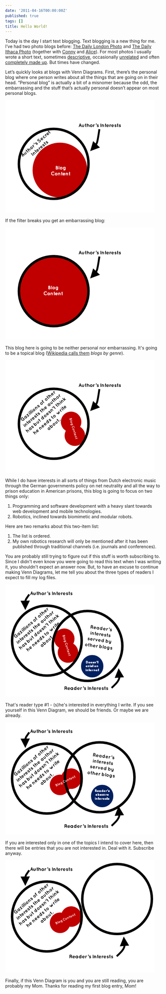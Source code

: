 ```yaml
---
date: '2011-04-16T00:00:00Z'
published: true
tags: []
title: Hello World!
---
```


Today is the day I start text blogging. Text blogging is a new thing for me. I’ve had two photo blogs before: [The Daily London Photo](http://jonemo.de/thedailylondonphoto/) and [The Daily Ithaca Photo](http://ithacadailyphoto.blogspot.com/) (together with [Conny](http://www.corneliascheitz.com/) and [Alice](https://twitter.com/#!/alicere)). For most photos I usually wrote a short text, sometimes [descriptive](http://ithacadailyphoto.blogspot.com/2010/04/547-street-light.html), occasionally [unrelated](http://ithacadailyphoto.blogspot.com/2009/10/379-stop-it.html) and often [completely made up](http://ithacadailyphoto.blogspot.com/2010/03/529-new-carshare-car.html). But times have changed.

Let’s quickly looks at blogs with Venn Diagrams. First, there’s the personal blog where one person writes about all the things that are going on in their head. “Personal blog” is actually a bit of a misnomer because the odd, the embarrassing and the stuff that’s actually personal doesn’t appear on most personal blogs.

![Venn Diagram 1](/assets/2011-04-16-hello-world-slide-1.png)

If the filter breaks you get an embarrassing blog:

![Venn Diagram 2](/assets/2011-04-16-hello-world-slide-2.png)

This blog here is going to be neither personal nor embarrassing. It's going to be a topical blog ([Wikipedia calls them](http://en.wikipedia.org/wiki/Blog#Types) _blogs by genre_).

![Venn Diagram 3](/assets/2011-04-16-hello-world-slide-3.png)

While I do have interests in all sorts of things from Dutch electronic music through the German governments policy on net neutrality and all the way to prison education in American prisons, this blog is going to focus on two things only:

1. Programming and software development with a heavy slant towards web development and mobile technologies.
2. Robotics, inclined towards biomimetic and modular robots.

Here are two remarks about this two-item list:

1. The list is ordered.
2. My own robotics research will only be mentioned after it has been published through traditional channels (i.e. journals and conferences).

You are probably still trying to figure out if this stuff is worth subscribing to. Since I didn't even know you were going to read this text when I was writing it, you shouldn't expect an answer now. But, to have an excuse to continue making Venn Diagrams, let me tell you about the three types of readers I expect to fill my log files.

![Venn Diagram 4](/assets/2011-04-16-hello-world-slide-4.png)

That's reader type #1 - (s)he's interested in everything I write. If you see yourself in this Venn Diagram, we should be friends. Or maybe we are already.

![Venn Diagram 5](/assets/2011-04-16-hello-world-slide-5.png)

If you are interested only in one of the topics I intend to cover here, then there will be entries that you are not interested in. Deal with it. Subscribe anyway.

![Venn Diagram 6](/assets/2011-04-16-hello-world-slide-6.png)

Finally, if this Venn Diagram is you and you are still reading, you are probably my Mom. Thanks for reading my first blog entry, Mom!

